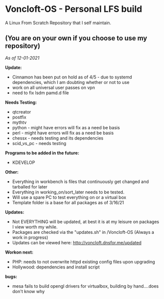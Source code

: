 # Voncloft-OS - Personal LFS build

A Linux From Scratch Repository that I self maintain.

## (You are on your own if you choose to use my repository)


_As of 12-01-2021_

**Update:**
- Cinnamon has been put on hold as of 4/5 - due to systemd dependencies, which I am doubting whether or not to use
- work on all universal user passes on vpn
- need to fix lsdm pamd.d file

**Needs Testing:**
- qtcreator
- postfix
- mythtv
- python - might have errors will fix as a need be basis
- perl - might have errors will fix as a need be basis
- chessx - needs testing and its dependencies
- scid_vs_pc - needs testing

**Programs to be added in the future:**
- KDEVELOP

**Other:**
- Everything in workbench is files that continuously get changed and tarballed for later
- Everything in working_on/sort_later needs to be tested.
- Will use a spare PC to test everything on or a virtual box
- Template folder is a base for all packages as of 3/16/21

**Updates:**
- Not EVERYTHING will be updated, at best it is at my leisure on packages I view worth my while.
- Packages are checked via the "updates.sh" in /Voncloft-OS (Always a work in progress)
- Updates can be viewed here: http://voncloft.dnsfor.me/updated

**Workon next:**
- PHP: needs to not overwrite httpd existing config files upon upgrading
- Hollywood: dependencies and install script

**bugs:**
- mesa fails to build opengl drivers for virtualbox, building by hand....does don't know why
